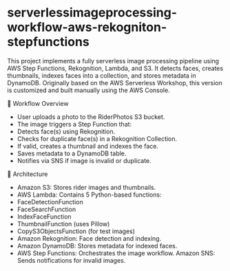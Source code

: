 # serverlessimageprocessing-workflow-aws-rekogniton-stepfunctions
This project implements a fully serverless image processing pipeline using AWS Step Functions, Rekognition, Lambda, and S3. It detects faces, creates thumbnails, indexes faces into a collection, and stores metadata in DynamoDB. Originally based on the AWS Serverless Workshop, this version is customized and built manually using the AWS Console.

📸 Workflow Overview
- User uploads a photo to the RiderPhotos S3 bucket.
- The image triggers a Step Function that:
- Detects face(s) using Rekognition.
- Checks for duplicate face(s) in a Rekognition Collection.
- If valid, creates a thumbnail and indexes the face.
- Saves metadata to a DynamoDB table.
- Notifies via SNS if image is invalid or duplicate.

🧱 Architecture
- Amazon S3: Stores rider images and thumbnails.
- AWS Lambda: Contains 5 Python-based functions:
- FaceDetectionFunction
- FaceSearchFunction
- IndexFaceFunction
- ThumbnailFunction (uses Pillow)
- CopyS3ObjectsFunction (for test images)
- Amazon Rekognition: Face detection and indexing.
- Amazon DynamoDB: Stores metadata for indexed faces.
- AWS Step Functions: Orchestrates the image workflow.
 Amazon SNS: Sends notifications for invalid images.
